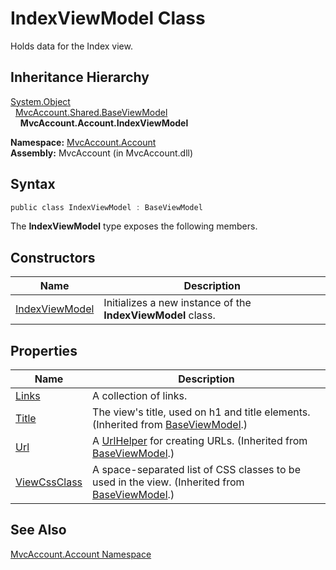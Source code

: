 IndexViewModel Class
====================
Holds data for the Index view.


Inheritance Hierarchy
---------------------
[System.Object][1]  
  [MvcAccount.Shared.BaseViewModel][2]  
    **MvcAccount.Account.IndexViewModel**  

**Namespace:** [MvcAccount.Account][3]  
**Assembly:** MvcAccount (in MvcAccount.dll)

Syntax
------

```csharp
public class IndexViewModel : BaseViewModel
```

The **IndexViewModel** type exposes the following members.


Constructors
------------

Name                | Description                                                 
------------------- | ----------------------------------------------------------- 
[IndexViewModel][4] | Initializes a new instance of the **IndexViewModel** class. 


Properties
----------

Name              | Description                                                                                        
----------------- | -------------------------------------------------------------------------------------------------- 
[Links][5]        | A collection of links.                                                                             
[Title][6]        | The view's title, used on h1 and title elements. (Inherited from [BaseViewModel][2].)              
[Url][7]          | A [UrlHelper][8] for creating URLs. (Inherited from [BaseViewModel][2].)                           
[ViewCssClass][9] | A space-separated list of CSS classes to be used in the view. (Inherited from [BaseViewModel][2].) 


See Also
--------
[MvcAccount.Account Namespace][3]  

[1]: http://msdn.microsoft.com/en-us/library/e5kfa45b
[2]: ../../MvcAccount.Shared/BaseViewModel/README.md
[3]: ../README.md
[4]: _ctor.md
[5]: Links.md
[6]: ../../MvcAccount.Shared/BaseViewModel/Title.md
[7]: ../../MvcAccount.Shared/BaseViewModel/Url.md
[8]: http://msdn.microsoft.com/en-us/library/dd492578
[9]: ../../MvcAccount.Shared/BaseViewModel/ViewCssClass.md